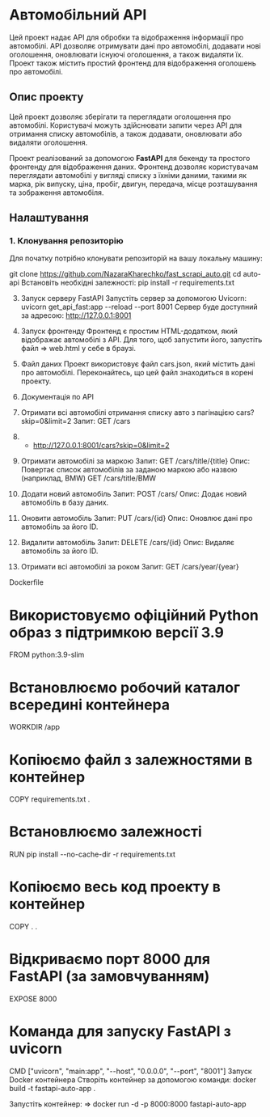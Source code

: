 # Автомобільний API

Цей проект надає API для обробки та відображення інформації про автомобілі. API дозволяє отримувати дані про автомобілі, додавати нові оголошення, оновлювати існуючі оголошення, а також видаляти їх. Проект також містить простий фронтенд для відображення оголошень про автомобілі.

## Опис проекту

Цей проект дозволяє зберігати та переглядати оголошення про автомобілі. Користувачі можуть здійснювати запити через API для отримання списку автомобілів, а також додавати, оновлювати або видаляти оголошення.

Проект реалізований за допомогою **FastAPI** для бекенду та простого фронтенду для відображення даних. Фронтенд дозволяє користувачам переглядати автомобілі у вигляді списку з їхніми даними, такими як марка, рік випуску, ціна, пробіг, двигун, передача, місце розташування та зображення автомобіля.

## Налаштування

### 1. Клонування репозиторію

Для початку потрібно клонувати репозиторій на вашу локальну машину:

git clone https://github.com/NazaraKharechko/fast_scrapi_auto.git
cd auto-api
Встановіть необхідні залежності:
pip install -r requirements.txt

3. Запуск серверу FastAPI
Запустіть сервер за допомогою Uvicorn:
uvicorn get_api_fast:app --reload --port 8001
Сервер буде доступний за адресою: http://127.0.0.1:8001

4. Запуск фронтенду
Фронтенд є простим HTML-додатком, який відображає автомобілі з API. Для того, щоб запустити його, запустіть файл => web.html у себе в браузі.

5. Файл даних
Проект використовує файл cars.json, який містить дані про автомобілі. Переконайтесь, що цей файл знаходиться в корені проекту.

6. Документація по API
1. Отримати всі автомобілі отримання списку авто з пагінацією cars?skip=0&limit=2
Запит: GET /cars
2. - http://127.0.0.1:8001/cars?skip=0&limit=2

2. Отримати автомобілі за маркою
Запит: GET /cars/title/{title}
Опис: Повертає список автомобілів за заданою маркою або назвою (наприклад, BMW)
GET /cars/title/BMW

3. Додати новий автомобіль
Запит: POST /cars/
Опис: Додає новий автомобіль в базу даних.

4. Оновити автомобіль
Запит: PUT /cars/{id}
Опис: Оновлює дані про автомобіль за його ID.

5. Видалити автомобіль
Запит: DELETE /cars/{id}
Опис: Видаляє автомобіль за його ID.

6. Отримати всі автомобілі за роком
Запит: GET /cars/year/{year}


Dockerfile
# Використовуємо офіційний Python образ з підтримкою версії 3.9
FROM python:3.9-slim

# Встановлюємо робочий каталог всередині контейнера
WORKDIR /app

# Копіюємо файл з залежностями  в контейнер
COPY requirements.txt .

# Встановлюємо залежності
RUN pip install --no-cache-dir -r requirements.txt

# Копіюємо весь код проекту в контейнер
COPY . .

# Відкриваємо порт 8000 для FastAPI (за замовчуванням)
EXPOSE 8000

# Команда для запуску FastAPI з uvicorn
CMD ["uvicorn", "main:app", "--host", "0.0.0.0", "--port", "8001"]
Запуск Docker контейнера
Створіть контейнер за допомогою команди:
docker build -t fastapi-auto-app .

Запустіть контейнер: =>
docker run -d -p 8000:8000 fastapi-auto-app